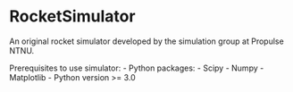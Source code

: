 # RocketSimulator
An original rocket simulator developed by the simulation group at Propulse NTNU.

Prerequisites to use simulator:
	- Python packages:
		- Scipy
		- Numpy
		- Matplotlib
	- Python version >= 3.0
